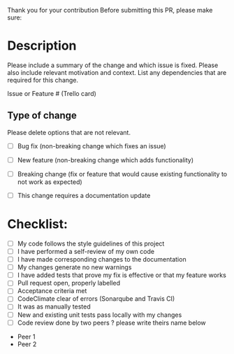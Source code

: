 Thank you for your contribution 
Before submitting this PR, please make sure:

# Description

Please include a summary of the change and which issue is fixed. Please also include relevant motivation and context. List any dependencies that are required for this change.

Issue or Feature # (Trello card)

## Type of change

Please delete options that are not relevant.

- [ ] Bug fix (non-breaking change which fixes an issue)
- [ ] New feature (non-breaking change which adds functionality)
- [ ] Breaking change (fix or feature that would cause existing functionality to not work as expected)
- [ ] This change requires a documentation update


# Checklist:

- [ ] My code follows the style guidelines of this project
- [ ] I have performed a self-review of my own code
- [ ] I have made corresponding changes to the documentation
- [ ] My changes generate no new warnings
- [ ] I have added tests that prove my fix is effective or that my feature works
- [ ] Pull request open, properly labelled
- [ ] Acceptance criteria met 
- [ ] CodeClimate clear of errors (Sonarqube and Travis CI)
- [ ] It was as manually tested
- [ ] New and existing unit tests pass locally with my changes
- [ ] Code review done by two peers ? please write theirs name below
- Peer 1
- Peer 2
